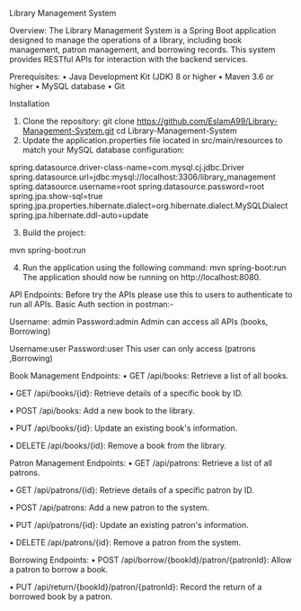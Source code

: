 Library Management System

Overview:
The Library Management System is a Spring Boot application designed to manage the operations of a library, including book management, patron management, and borrowing records. This system provides RESTful APIs for interaction with the backend services.

Prerequisites:
•	Java Development Kit (JDK) 8 or higher
•	Maven 3.6 or higher
•	MySQL database
•	Git

Installation
1.	Clone the repository:
git clone https://github.com/EslamA99/Library-Management-System.git cd Library-Management-System
2.	Update the application.properties file located in src/main/resources to match your MySQL database configuration:

spring.datasource.driver-class-name=com.mysql.cj.jdbc.Driver
spring.datasource.url=jdbc:mysql://localhost:3306/library_management
spring.datasource.username=root
spring.datasource.password=root
spring.jpa.show-sql=true
spring.jpa.properties.hibernate.dialect=org.hibernate.dialect.MySQLDialect
spring.jpa.hibernate.ddl-auto=update

3.	Build the project:

mvn spring-boot:run

4.	Run the application using the following command:
mvn spring-boot:run
The application should now be running on http://localhost:8080.


API Endpoints:
Before try the APIs please use this to users to authenticate to run all APIs.
Basic Auth section in postman:-

Username: admin
Password:admin
Admin can access all APIs (books, Borrowing)
 
Username:user
Password:user
This user can only access (patrons ,Borrowing)

Book Management Endpoints:
•	GET /api/books: Retrieve a list of all books.

•	GET /api/books/{id}: Retrieve details of a specific book by ID.

•	POST /api/books: Add a new book to the library.

•	PUT /api/books/{id}: Update an existing book's information.
 
•	DELETE /api/books/{id}: Remove a book from the library.
 
Patron Management Endpoints:
•	GET /api/patrons: Retrieve a list of all patrons.
 
•	GET /api/patrons/{id}: Retrieve details of a specific patron by ID.
 
•	POST /api/patrons: Add a new patron to the system.
 
•	PUT /api/patrons/{id}: Update an existing patron's information.
 
•	DELETE /api/patrons/{id}: Remove a patron from the system.
 
Borrowing Endpoints:
•	POST /api/borrow/{bookId}/patron/{patronId}: Allow a patron to borrow a book.
 
•	PUT /api/return/{bookId}/patron/{patronId}: Record the return of a borrowed book by a patron.
